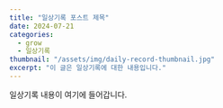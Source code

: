 ```yaml
---
title: "일상기록 포스트 제목"
date: 2024-07-21
categories: 
  - grow
  - 일상기록
thumbnail: "/assets/img/daily-record-thumbnail.jpg"
excerpt: "이 글은 일상기록에 대한 내용입니다."
---
```


일상기록 내용이 여기에 들어갑니다.
